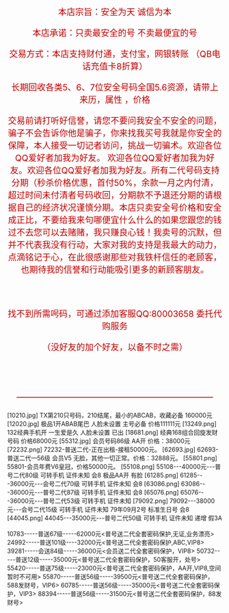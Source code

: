 <p style="color: rgb(192, 0, 0); font-size: 20px; text-align: center;">本店宗旨：安全为天 诚信为本</p>

<p style="color: rgb(192, 0, 0); font-size: 20px; text-align: center;">本店承诺：只卖最安全的号 不卖最便宜的号</p>

<p style="color: rgb(192, 0, 0); font-size: 20px; text-align: center;">交易方式：本店支持财付通，支付宝，网银转账 （QB电话充值卡8折算）</p>

<p style="color: rgb(192, 0, 0); font-size: 20px; text-align: center;">长期回收各类5、6、7位安全号码全国5.6资源，请带上来历，属性 ，价格</p>

<p style="color: rgb(192, 0, 0); font-size: 20px; text-align: center;">交易前请打听好信誉，请您不要问我安全不安全的问题，骗子不会告诉你他是骗子，你来找我买号我就是你安全的保障，本人接受一切记者访问，挑战一切骗术。欢迎各位QQ爱好者加我为好友。 欢迎各位QQ爱好者加我为好友。欢迎各位QQ爱好者加我为好友。所有二代号码支持分期（秒杀价格优惠，首付50%，余款一月之内付清，超过时间未付清者号码收回，分期款不予退还分期的请根据自己的经济状况谨慎分期。本店只卖安全号价格和安全成正比，不要给我来句哪便宜什么什么的如果您跟您的钱过不去您可以去赌赌，我只赚良心钱！我卖号的沉默，但并不代表我没有行动，大家对我的支持是我最大的动力，点滴铭记于心，在此很感谢那些对我铁杆信任的老顾客，也期待我的信誉和行动能吸引更多的新顾客朋友。</p>
<br /><br /><p style="color: rgb(192, 0, 0); font-size: 20px; text-align: center;">找不到所需呺码，可通过添加客服QQ:80003658 委托代购服务</p>
<p style="color: rgb(192, 0, 0); font-size: 20px; text-align: center;">（没好友的加个好友，以备不时之需）</p>
<br /><br /><br /><p style="color: rgb(192, 0, 0); font-size: 20px; text-align: center;">———————————————————————</p>
[10210.jpg]
TX第210只号码，210结尾，最小的ABCAB，收藏必备 160000元
[12020.jpg]
极品1开ABAB尾巴 人脸未设置 主号必备 价格111111元
[13249.png]
132经典手机开 一生爱是久 人脸未设置 已出
[18681.png]
经典168组合回旋发财号码 价格68000元
[55312.jpg]
会员号码86级 AA开 价格：38000元
[72232.png]
72232-普送二代-正在出租-接租50000元。
[62693.jpg]
62693-普送二代—56级 会员V5 无脸，其他一切正常。价格：32888元。
[55801.png]
55801-会员年费V6皇冠，价格50000元。
[55108.png]
55108---40000元---普号二代80级 可转手机 证件未知 会8 极品AA开 有脸
[61285.png]
61285---36000元---会号二代70级 可转手机 证件未知 会8 
[63086.png]
63086---36000元---普号二代87级 可转手机 证件未知 会8
[65076.png]
65076---36000元---普号二代53级 可转手机 证件未知
[79092.png]
79092---38000元---会号二代15级 可转手机 证件未知 79年09月2号 标准生日号 会8
[44045.png]
44045---35000元---普号二代50级 可转手机 证件未知 递增 假3A 
<br /><br />10783-----普送67级-----62000元<普号送二代全套密码保护,无证,业务漂亮>
24992-----普送101级----32000元<普号送二代全套密码保护,ABC,VIP8>
39281-----会送84级-----36000元<会员送二代全套密码保护，VIP8>
50732-----普送12级-----35000元<普号送二代全套密码保护，50客服开，处号>
55420-----普送75级-----23000元<普号送二代全套密码保护，AA开,VIP8,空间暂时不可用>
55870-----普送56级-----39500元<普号送二代全套密码保护，588发财号，VIP6>
60785-----普送56级-----35000元<普号送二代全套密码保护，VIP3>
88394-----普送56级-----31500元<普号送二代全套密码保护，88发财号>